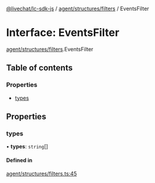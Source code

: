 [@livechat/lc-sdk-js](../README.md) / [agent/structures/filters](../modules/agent_structures_filters.md) / EventsFilter

# Interface: EventsFilter

[agent/structures/filters](../modules/agent_structures_filters.md).EventsFilter

## Table of contents

### Properties

- [types](agent_structures_filters.EventsFilter.md#types)

## Properties

### types

• **types**: `string`[]

#### Defined in

[agent/structures/filters.ts:45](https://github.com/livechat/lc-sdk-js/blob/d267eeb/src/agent/structures/filters.ts#L45)
